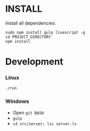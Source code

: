 # INSTALL

Install all dependencies:

    sudo npm install gulp livescript -g
    cd PROJECT_DIRECTORY
    npm install

# Development 

### Linux

```bash 
./run 
```

### Windows 

* Open `git BASH`
* `gulp`
* `cd src/server; lsc server.ls`
